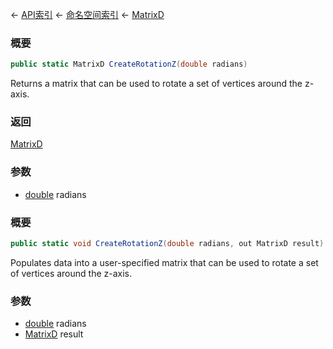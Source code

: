 ← [API索引](Api-Index) ← [命名空间索引](Namespace-Index) ← [MatrixD](VRageMath.MatrixD)

### 概要

```csharp
public static MatrixD CreateRotationZ(double radians)
```

Returns a matrix that can be used to rotate a set of vertices around the z-axis.

### 返回

[MatrixD](VRageMath.MatrixD)

### 参数

* [double](https://docs.microsoft.com/en-us/dotnet/api/System.Double?view=netframework-4.6) radians
### 概要

```csharp
public static void CreateRotationZ(double radians, out MatrixD result)
```

Populates data into a user-specified matrix that can be used to rotate a set of vertices around the z-axis.

### 参数

* [double](https://docs.microsoft.com/en-us/dotnet/api/System.Double?view=netframework-4.6) radians
* [MatrixD](VRageMath.MatrixD) result
